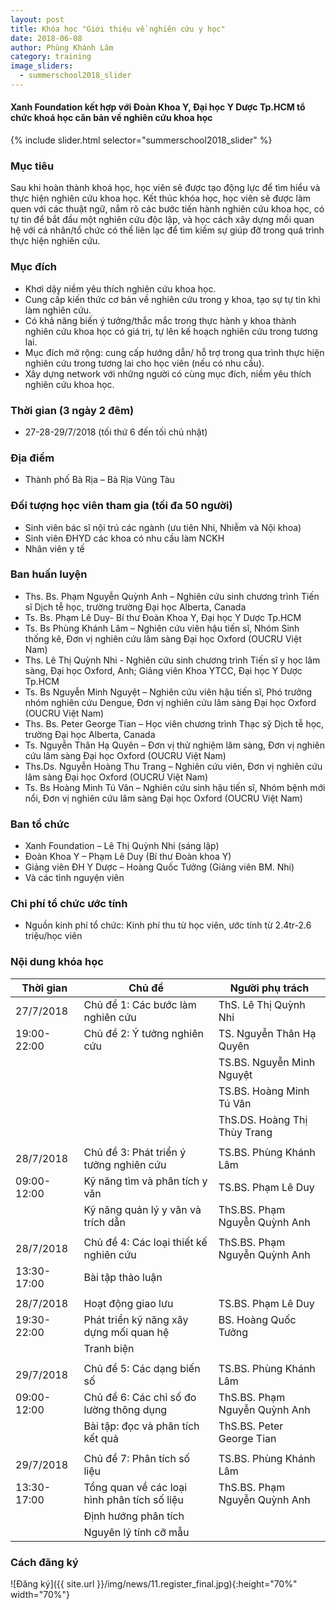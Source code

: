 ```yaml
---
layout: post
title: Khóa học "Giới thiệu về nghiên cứu y học"
date: 2018-06-08
author: Phùng Khánh Lâm
category: training
image_sliders:
  - summerschool2018_slider
---
```


#### Xanh Foundation kết hợp với Đoàn Khoa Y, Đại học Y Dược Tp.HCM tổ chức khoá học căn bản về nghiên cứu khoa học

{% include slider.html selector="summerschool2018_slider" %}



###	Mục tiêu
Sau khi hoàn thành khoá học, học viên sẽ được tạo động lực để tìm hiểu và thực hiện nghiên cứu khoa học. Kết thúc khóa học, học viên sẽ được làm quen với các thuật ngữ, nắm rõ các bước tiến hành nghiên cứu khoa học, có tự tin để bắt đầu một nghiên cứu độc lập, và học cách xây dựng mối quan hệ với cá nhân/tổ chức có thể liên lạc để tìm kiếm sự giúp đỡ trong quá trình thực hiện nghiên cứu. 

###	Mục đích
*	Khơi dậy niềm yêu thích nghiên cứu khoa học.
*	Cung cấp kiến thức cơ bản về nghiên cứu trong y khoa, tạo sự tự tin khi làm nghiên cứu.
*	Có khả năng biến ý tưởng/thắc mắc trong thực hành y khoa thành nghiên cứu khoa học có giá trị, tự lên kế hoạch nghiên cứu trong tương lai.
*	Mục đích mở rộng: cung cấp hướng dẫn/ hỗ trợ trong qua trình thực hiện nghiên cứu trong tương lai cho học viên (nếu có nhu cầu). 
*	Xây dựng network với những người có cùng mục đích, niềm yêu thích nghiên cứu khoa học.

###	Thời gian (3 ngày 2 đêm)
* 27-28-29/7/2018 (tối thứ 6 đến tối chủ nhật)

###	Địa điểm
* Thành phố Bà Rịa – Bà Rịa Vũng Tàu

###	Đối tượng học viên tham gia (tối đa 50 người)
*	Sinh viên bác sĩ nội trú các ngành (ưu tiên Nhi, Nhiễm và Nội khoa)
*	Sinh viên ĐHYD các khoa có nhu cầu làm NCKH 
*	Nhân viên y tế

###	Ban huấn luyện 
*	Ths. Bs. Phạm Nguyễn Quỳnh Anh – Nghiên cứu sinh chương trình Tiến sĩ Dịch tễ học, trường trường Đại học Alberta, Canada
*	Ts. Bs. Phạm Lê Duy- Bí thư Đoàn Khoa Y, Đại học Y Dược Tp.HCM 
*	Ts. Bs Phùng Khánh Lâm – Nghiên cứu viên hậu tiến sĩ, Nhóm Sinh thống kê, Đơn vị nghiên cứu lâm sàng Đại học Oxford (OUCRU Việt Nam)
*	Ths. Lê Thị Quỳnh Nhi - Nghiên cứu sinh chương trình Tiến sĩ y học lâm sàng, Đại học Oxford, Anh; Giảng viên Khoa YTCC, Đại học Y Dược Tp.HCM 
*	Ts. Bs Nguyễn Minh Nguyệt – Nghiên cứu viên hậu tiến sĩ, Phó trưởng nhóm nghiên cứu Dengue, Đơn vị nghiên cứu lâm sàng Đại học Oxford (OUCRU Việt Nam)
*	Ths. Bs. Peter George Tian – Học viên chương trình Thạc sỹ Dịch tễ học, trường Đại học Alberta, Canada 
*	Ts. Nguyễn Thân Hạ Quyên – Đơn vị thử nghiệm lâm sàng, Đơn vị nghiên cứu lâm sàng Đại học Oxford (OUCRU Việt Nam)
*	Ths.Ds. Nguyễn Hoàng Thu Trang – Nghiên cứu viên, Đơn vị nghiên cứu lâm sàng Đại học Oxford (OUCRU Việt Nam)
*	Ts. Bs Hoàng Minh Tú Vân – Nghiên cứu sinh hậu tiến sĩ, Nhóm bệnh mới nổi, Đơn vị nghiên cứu lâm sàng Đại học Oxford (OUCRU Việt Nam)

###	Ban tổ chức
*	Xanh Foundation – Lê Thị Quỳnh Nhi (sáng lập)
*	Đoàn Khoa Y – Phạm Lê Duy (Bí thư Đoàn khoa Y)
*	Giảng viên ĐH Y Dược – Hoàng Quốc Tưởng (Giảng viên BM. Nhi)
* Và các tình nguyện viên

###	Chi phí tổ chức ước tính
*	Nguồn kinh phí tổ chức: Kinh phí thu từ học viên, ước tính từ 2.4tr-2.6 triệu/học viên

### Nội dung khóa học

|Thời gian     | Chủ đề                                            | Người phụ trách                |
|--------------|---------------------------------------------------|--------------------------------|
|27/7/2018     | Chủ đề 1: Các bước làm nghiên cứu                 | ThS. Lê Thị Quỳnh Nhi          |
|19:00-22:00   | Chủ đề 2: Ý tưởng nghiên cứu                      | TS. Nguyễn Thân Hạ Quyên       |
|              |                                                   | TS.BS. Nguyễn Minh Nguyệt      |
|              |                                                   | TS.BS. Hoàng Minh Tú Vân       |
|              |                                                   | ThS.DS. Hoàng Thị Thùy Trang   |
|              |                                                   |                                |
|28/7/2018     | Chủ đề 3: Phát triển ý tưởng nghiên cứu           | TS.BS. Phùng Khánh Lâm         |
|09:00-12:00   | Kỹ năng tìm và phân tích y văn                    | TS.BS. Phạm Lê Duy             |
|              | Kỹ năng quản lý y văn và trích dẫn                | ThS.BS. Phạm Nguyễn Quỳnh Anh  |
|              |                                                   |                                |
|28/7/2018     | Chủ đề 4: Các loại thiết kế nghiên cứu            | ThS.BS. Phạm Nguyễn Quỳnh Anh  |
|13:30-17:00   | Bài tập thảo luận                                 |                                |
|              |                                                   |                                |
|28/7/2018     | Hoạt động giao lưu                                | TS.BS. Phạm Lê Duy             |
|19:30-22:00   | Phát triển kỹ năng xây dựng mối quan hệ           | BS. Hoàng Quốc Tưởng           |
|              | Tranh biện                                        |                                |
|              |                                                   |                                |
|29/7/2018     | Chủ đề 5: Các dạng biến số                        | TS.BS. Phùng Khánh Lâm         |
|09:00-12:00   | Chủ đề 6: Các chỉ số đo lường thông dụng          | ThS.BS. Phạm Nguyễn Quỳnh Anh  |
|              | Bài tập: đọc và phân tích kết quả                 | ThS.BS. Peter George Tian      |
|              |                                                   |                                |
|29/7/2018     | Chủ đề 7: Phân tích số liệu                       | TS.BS. Phùng Khánh Lâm         |
|13:30-17:00   | Tổng quan về các loại hình phân tích số liệu      | ThS.BS. Phạm Nguyễn Quỳnh Anh  |
|              | Định hướng phân tích                              |                                |
|              | Nguyên lý tính cỡ mẫu                             |                                |



### Cách đăng ký

![Đăng ký]({{ site.url }}/img/news/11.register_final.jpg){:height="70%" width="70%"}